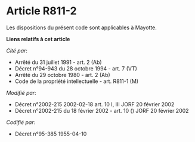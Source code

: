 # Article R811-2

Les dispositions du présent code sont applicables à Mayotte.

**Liens relatifs à cet article**

_Cité par_:

  - Arrêté du 31 juillet 1991 - art. 2 (Ab)
  - Décret n°94-943 du 28 octobre 1994 - art. 7 (VT)
  - Arrêté du 29 octobre 1980 - art. 2 (Ab)
  - Code de la propriété intellectuelle - art. R811-1 (M)

_Modifié par_:

  - Décret n°2002-215 2002-02-18 art. 10 I, III JORF 20 février 2002
  - Décret n°2002-215 du 18 février 2002 - art. 10 () JORF 20 février 2002

_Codifié par_:

  - Décret n°95-385 1955-04-10
